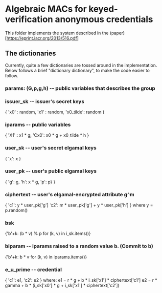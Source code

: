 # Algebraic MACs for keyed-verification anonymous credentials
This folder implements the system described in the (paper)[https://eprint.iacr.org/2013/516.pdf]

## The dictionaries 
Currently, quite a few dictionaries are tossed around in the implementation.
Below follows a brief "dictionary dictionary", to make the code easier to follow.

### params: (G,p,g,h) -- public variables that describes the group 
### issuer_sk -- issuer's secret keys
{
    'x0' : random, 
    'x1' : random,
    'x0_tilde': random
} 
### iparams  -- public variables 
{
    'X1' : x1 * g, 
    'Cx0': x0 * g + x0_tilde * h
}
### user_sk -- user's secret elgamal keys
{
    'x': x
}
### user_pk -- user's public elgamal keys
{
    'g': g,
    'h': x * g,
    'p': p}
}
### ciphertext -- user's elgamal-encrypted attribute g^m
{
    'c1': y * user_pk['g']
    'c2': m * user_pk['g'] + y * user_pk['h']
}
where y = p.random()

### bsk
{'b'+k: (b * v) % p for (k, v) in i_sk.items()}

### biparam -- iparams raised to a random value b. (Commit to b)
{'b'+k:  b * v for (k, v) in iparams.items()}

### e_u_prime -- credential
{
    'c1': e1,
    'c2': e2
}
where:
    e1 = r * g + b * i_sk['x1'] * ciphertext['c1']
    e2 = r * gamma + b * (i_sk['x0'] * g + i_sk['x1'] * ciphertext['c2'])